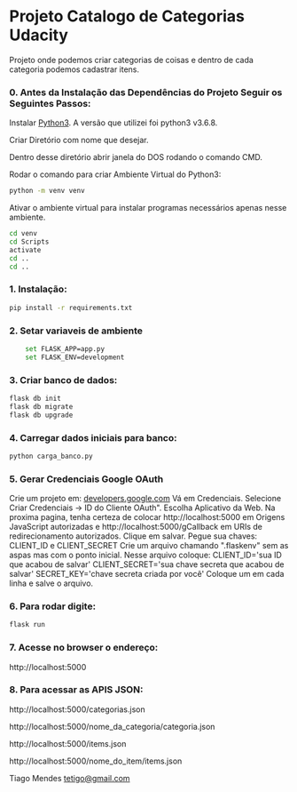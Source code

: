 # Projeto Catalogo de Categorias Udacity


Projeto onde podemos criar categorias de coisas e dentro de cada categoria podemos cadastrar itens.

### 0. Antes da Instalação das Dependências do Projeto Seguir os Seguintes Passos:
Instalar [Python3](https://www.python.org/downloads/release/python-368/). A versão que utilizei foi python3 v3.6.8.

Criar Diretório com nome que desejar.

Dentro desse diretório abrir janela do DOS rodando o comando CMD.

Rodar o comando para criar Ambiente Virtual do Python3:

```sh
python -m venv venv
```
Ativar o ambiente virtual para instalar programas necessários apenas nesse ambiente.
```sh
cd venv
cd Scripts
activate
cd ..
cd ..
```

### 1. Instalação:
```sh
pip install -r requirements.txt
```

### 2. Setar variaveis de ambiente
```sh
	set FLASK_APP=app.py
	set FLASK_ENV=development
```

### 3. Criar banco de dados:
```sh
flask db init
flask db migrate
flask db upgrade
```

### 4. Carregar dados iniciais para banco:
```sh
python carga_banco.py
```

### 5. Gerar Credenciais Google OAuth
Crie um projeto em: [developers.google.com](https://console.developers.google.com/)
Vá em Credenciais. Selecione Criar Credenciais -> ID do Cliente OAuth". 
Escolha Aplicativo da Web.
Na proxima pagina, tenha certeza de colocar http://localhost:5000 em Origens JavaScript autorizadas e http://localhost:5000/gCallback em URIs de redirecionamento autorizados.
Clique em salvar.
Pegue sua chaves: CLIENT_ID e CLIENT_SECRET
Crie um arquivo chamando ".flaskenv" sem as aspas mas com o ponto inicial.
Nesse arquivo coloque:
 CLIENT_ID='sua ID que acabou de salvar'
 CLIENT_SECRET='sua chave secreta que acabou de salvar'
 SECRET_KEY='chave secreta criada por você'
Coloque um em cada linha e salve o arquivo.

### 6. Para rodar digite:
```sh
flask run
```

### 7. Acesse no browser o endereço:
http://localhost:5000

### 8. Para acessar as APIS JSON:
http://localhost:5000/categorias.json

http://localhost:5000/nome_da_categoria/categoria.json

http://localhost:5000/items.json

http://localhost:5000/nome_do_item/items.json


Tiago Mendes
<tetigo@gmail.com>
